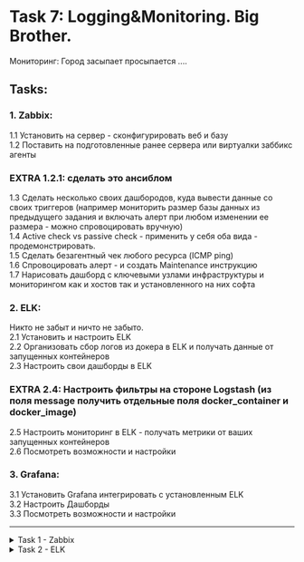 # Task 7: Logging&Monitoring. Big Brother.  
 Мониторинг: Город засыпает просыпается ....  
## Tasks:  
### 1. Zabbix:  
1.1 Установить на сервер - сконфигурировать веб и базу   
1.2 Поставить на подготовленные ранее сервера или виртуалки заббикс агенты   
### EXTRA 1.2.1: сделать это ансиблом  
1.3 Сделать несколько своих дашбородов, куда вывести данные со своих триггеров (например мониторить размер базы данных из предыдущего задания и включать алерт при любом изменении ее размера - можно спровоцировать вручную)  
1.4 Active check vs passive check - применить у себя оба вида - продемонстрировать.  
1.5 Сделать безагентный чек любого ресурса (ICMP ping)  
1.6 Спровоцировать алерт - и создать Maintenance инструкцию   
1.7 Нарисовать дашборд с ключевыми узлами инфраструктуры и мониторингом как и хостов так и установленного на них софта  
  
### 2. ELK:   
Никто не забыт и ничто не забыто.  
2.1 Установить и настроить ELK   
2.2 Организовать сбор логов из докера в ELK и получать данные от запущенных контейнеров  
2.3 Настроить свои дашборды в ELK  
### EXTRA 2.4: Настроить фильтры на стороне Logstash (из поля message получить отдельные поля docker_container и docker_image)  
2.5 Настроить мониторинг в ELK - получать метрики от ваших запущенных контейнеров  
2.6 Посмотреть возможности и настройки  
  
### 3. Grafana:  
3.1 Установить Grafana интегрировать с установленным ELK  
3.2 Настроить Дашборды  
3.3 Посмотреть возможности и настройки  

-------

<details><summary> Task 1 - Zabbix  </summary>
<details><summary> 1.1 Установить на сервер - сконфигурировать веб и базу   </summary>

> <details><summary> some config ubuntu server  </summary>
> <pre>
> # apt install openssh
> # usermod -aG sudo rekusha
> # ufw allow OpenSSH
> # ufw enable
> </pre></details>

> <details><summary> Installing the Nginx Web Server   </summary>
> <pre>
> $ sudo apt update
> $ sudo apt install nginx
> $ sudo ufw allow 'Nginx HTTP'
> </pre></details>

> <details><summary>Installing MySQL  </summary>
> <pre>
> $ sudo apt install mysql-server
> $ sudo mysql_secure_installation (при необходимости)
> </pre></details>

> <details><summary>Installing PHP  </summary>
> <pre>
> $ sudo apt install php-fpm php-mysql
> </pre></details>

> <details><summary>Configuring Nginx to Use the PHP Processor  </summary>
> <pre>
> $ sudo mkdir /var/www/<your_domain>
> $ sudo chown -R $USER:$USER /var/www/<your_domain>
> $ sudo nano /etc/nginx/sites-available/<your_domain>
> </pre> <pre>
> server {
>     listen 80;
>     server_name <your_domain> www.<your_domain>;
>     root /var/www/<your_domain>;
>     index index.html index.htm index.php;
>     location / {
>         try_files $uri $uri/ =404;
>     }
>     location ~ \.php$ {
>         include snippets/fastcgi-php.conf;
>         fastcgi_pass unix:/var/run/php/php7.4-fpm.sock;
>      }
>     location ~ /\.ht {
>         deny all;
>     }
> }
> </pre> <pre>
> $ sudo ln -s /etc/nginx/sites-available/<your_domain>/etc/nginx/sites-enabled/  
> $ sudo unlink /etc/nginx/sites-enabled/default  
> $ sudo nginx -t  
> $ sudo systemctl reload nginx  
> </pre></details>

> <details><summary>Установка сервера Zabbix  </summary>
> <pre>
> $ sudo wget https://repo.zabbix.com/zabbix/5.4/ubuntu/pool/main/z/zabbix-release/zabbix-release_5.4-1+ubuntu20.04_all.deb  
> $ sudo dpkg -i zabbix-release_5.4-1+ubuntu20.04_all.deb  
> $ sudo apt update  
> $ sudo  apt install zabbix-server-mysql zabbix-frontend-php zabbix-nginx-conf zabbix-sql-scripts zabbix-agent  
> </pre></details>

> <details><summary>Настройка базы данных MySQL для Zabbix  </summary>
> <pre>
> $ sudo mysql  
> mysql> create database zabbix character set utf8 collate utf8_bin;  
> mysql> create user zabbix@localhost identified by 'your_zabbix_mysql_password';  
> mysql> grant all privileges on zabbix.* to zabbix@localhost;  
> mysql> quit;  
>
> zcat /usr/share/doc/zabbix-server-mysql*/create.sql.gz | mysql -uzabbix -p zabbix  
> sudo nano /etc/zabbix/zabbix_server.conf
> </pre>
> <pre>
> ### Option: DBPassword
> #       Database password. Ignored for SQLite.
> #       Comment this line if no password is used.
> #
> # Mandatory: no
> # Default:
> DBPassword=<zabbix_user_password_for_mysql>
> </pre></details>

> <details><summary>Настройка Nginx для Zabbix  </summary>
> <pre>
> sudo nano /etc/zabbix/nginx.conf  
> </pre><pre>  
> server {
>         listen          80;
>         server_name     your_domain;
> </pre></details>

> <details>
> <summary>Настройка PHP для Zabbix  </summary>
> <pre>
> sudo nano /etc/zabbix/php-fpm.conf   
> </pre><pre>
> php_value[date.timezone] = Europe/Kiev  
> </pre></details>

перезапускаем все что есть + добавляем сервисы в автозапуск  

<pre>
systemctl restart zabbix-server zabbix-agent nginx php7.4-fpm
systemctl enable zabbix-server zabbix-agent nginx php7.4-fpm
</pre>
 
### на последок конфигурация настроек для веб-интерфейса Zabbix  
идем на http://zabbix_server_name отвечаем на требуемое  
пользователь по умолчанию Admin пароль zabbix  
</details>

<details><summary>1.2 Поставить на подготовленные ранее сервера или виртуалки заббикс агенты  </summary>

> <details><summary>Установка агента Zabbix  </summary>
> <pre>
> $ sudo wget https://repo.zabbix.com/zabbix/5.4/ubuntu/pool/main/z/zabbix-release/zabbix-release_5.4-1+ubuntu20.04_all.deb  
> $ sudo dpkg -i zabbix-release_5.4-1+ubuntu20.04_all.deb  
> $ sudo apt update  
> $ sudo apt install zabbix-agent  
> </pre></details>

> <details><summary>Настройка агента Zabbix  </summary>
> <details><summary>сгенерировать PSK и отобразить его</summary>
> <pre>
> $ sudo sh -c "openssl rand -hex 32 > /etc/zabbix/zabbix_agentd.psk"
> $ cat /etc/zabbix/zabbix_agentd.psk
> 75ad6cb5e17d244ac8c00c96a1b074d0550b8e7b15d0ab3cde60cd79af280fca
> </pre>
> сохранить его для дальнейшего использования. потребуется для конфигурации хоста  
> </details>  
> <details><summary> отредактировать настройки агента Zabbix для установки безопасного подключения к серверу Zabbix  </summary>
> <pre>
> sudo nano /etc/zabbix/zabbix_agentd.conf
> </pre><pre>
> Server=zabbix_server_ip_address
> ServerActive=zabbix_server_ip_address
> Hostname=Second Ubuntu Server  # под каким именем агент будет виден серверу
> TLSConnect=psk
> TLSAccept=psk
> TLSPSKIdentity=PSK 001
> TLSPSKFile=/etc/zabbix/zabbix_agentd.psk
> </pre><pre>
> $ sudo systemctl restart zabbix-agent
> $ sudo systemctl enable zabbix-agent
> $ sudo ufw allow 10050/tcp
> </pre></details>

> <details><summary>добавление хоста на сервер Zabbix</summary>
> http://zabbix_server_name -> login -> password<br>
> Configuration -> Hosts -> Create host -> откроется страница настройки хоста  <br>
> указать host name и ip агента и добавить в группу/ы (подходящую)  <br>
> interface - add -> agent ip<br>
> вкладка Templates -> выбрать группу по которой собраны метрики (если есть подходящий темплейт)<br>
> вкладка Encryption -> выбрать PSK для Connections to host и Connections from host | PSK identity PSK 001 (TLSPSKIdentity на агенте) | PSK (key from /etc/zabbix/zabbix_agentd.psk)<br>
> press ADD
> </details>
> </details>

<details><summary> 1.3 Сделать несколько своих дашбородов, куда вывести данные со своих триггеров</summary>

> <details><summary> создание объектов данных </summary>
> Для того что бы вести мониторинг надо создать обьекты для мониторинга, такой объект называется в zabbix - элемент данных(data item).
> для создания выполнить следующую последовательность действий:
> настройка - узлы сети - узел на котором создаем элемент данных - элементы данных - Создать элемент данных:
> имя - имя элемента по которому его будет просто найти и понять по названию что он делает
> ключ - выбрать - выбираем ключь по которому будет происходить мониторинг (например proc.num[mysql] - будет по казывать количество запущенных процессов mysql) 
> тип информации - в зависимости от того что должно возвращать значение ключа (у меня ключ описывает количество запущенных процессов и это целое число, значить значение integer .целое числовое.)
> интервал - интервал с каким периодом проверять значение (или в каком промежутке времени)
> ADD
> после в мониторинг - последние данные - в фильтре указываем имя или часть имени созданного объекта данных - и видим свой процесс и значение собранных данных (серые это не поддерживаемые или отключенные процессы)
> 
> по похожему алгоритму создаются прочие объекты данных 
> </details>

> <details><summary> создание тригеров </summary>
> тригер мониторит состояние объекта данных (созданного ранее) и в зависимости от заданных граничных условий определяет нормально ли выполняет свою работу объект или нет
> тригер имеет два состояния Ok и Problme
> для создания тригера проходим по пути:
> настройка - узлы сети - в строке с именем узела на котором тригер будет отслеживать объект данных выбираем пункт "триггеры" - создать триггер
> в появившемся окне заполняем:
> имя - под каким названием мы будем видеть тригер в системе
> важность - насколько критичен порог проблеммы
> выражение - описывается по сути триггер (добавляем выражение)
> элемент данных - выбрать нужный нам
> функция - по какой функции считать состояние
> результат - "меньше 1" указав такой результат говорю тригеру что они срабатывает если mysql слиентов запущенно меньше 1 процесса 
> добавив тригер увидем что он перевелся в текстовое представление last(/mysql/proc.num[mysql])<1
> 
> лицезреть тригеры удобнее по пути мониторинг - обзор(Overview) - обзор тригеров (Trigger overview) - в фильтре указать параметры по которым отобразятся тригеры (например по имени и хосту)
> </details>

> <details><summary> создание Dashboard  </summary>
> Monitoring - Dashboard - Create Dashboard
> указываем владельца панели и имя панели
> добавляем не менее 1 виджета
> указываем тип виджета (типов много выбираем кокие нам более всего подходят)
> 
> </details>
</details>

<details><summary> 1.4 Active check vs passive check - применить у себя оба вида - продемонстрировать  </summary>

> Passive check - объект крутится на сервере в заданный интервал poller открывает соединение с клиентом на порт 10050tcp, засылает запрос с нужными данными и ждет ответ <br>
> Active check - объект крутится на клиенте и в заданный интервал trapper открывает соединение с сервером на порт 10051tcp и передает ранее сформированные данные на сервер <br>
> <br>
> Пассивные проверки позволяют отправлять комманды на клиента<br>
</details>

<details><summary> 1.5 Сделать безагентный чек любого ресурса (ICMP ping)  </summary>  

> на клиентах должны быть открыты порты для ICMP  <br>
> В Zabbix для ICMP проверок используется утилита fping  <br>
> <pre>
> fping -v
> apt install fping  # если предыдущая команда не вернула версию
> </pre>
> В Zabbix по умолчанию есть шаблон Template Module ICMP Ping (может называться иначе, в зависимости от версии Zabbix). Именно его мы будем использовать для мониторинга сетевых узлов через ICMP ping. Шаблон включает в себя 3 проверки:<br>
>   ICMP ping – доступность узла по ICMP;<br>
>   ICMP loss – процент потерянных пакетов;<br>
>   ICMP response time – время ответа ICMP ping, в миллисекундах;<br>
> icmpping, icmppngloss и icmppingsec, это встроенные в zabbix ключи. Они являются Simple checks, т.е. “простой проверкой”, в которой не участвует zabbix-agent<br>
> Полный список Simple checks, для которых не нужно устанавливать агент zabbix на системы, которые нужно мониторить, можно посмотреть здесь https://www.zabbix.com/documentation/current/manual/config/items/itemtypes/simple_checks<br>
> В шаблоне находятся 3 триггера, которые следят за вышеописанными ключами и их значениями.<br>
> <br>
> Значения, при которых сработает триггер.<br>
> Для ICMP Ping Loss процент потерь за последние 5 минут равняется 20<br>
> Для Response Time за последние 5 минут значение равняется 150 миллисекундам<br>
> <br>
> Создание узла в Zabbix, подключение ICMP Ping шаблона<br>
> Configuration -> Hosts -> Create Host.<br>
> Введите Host name, выберите группу и укажите IP адрес вашего узла в Agent interfaces.<br>
> Перейдите во вкладку Templates, нажмите Select и выберете Template Module ICMP Ping.<br>
> Нажмите Add в форме выбора шаблона и затем снова Add для завершения создания узла.<br>
> В колонке Templates отображаются все шаблоны, подключенные к узлу.<br>
> Теперь проверим работу мониторинга. Перейдите в Monitoring -> Latest data, нажмите на Select возле Hosts, и выберите узел, который вы только что создали.<br>
> В столбце Last Value отображаются последние данные, которые пришли с этого узла.<br>
> Также можно посмотреть на график по определенному значению, например, ICMP Response time.<br>
> В случае возникновения проблем, вы сможете увидеть уведомления в дашборде Zabbix.<br>
</details>

<details><summary> 1.6 Спровоцировать алерт - и создать Maintenance инструкцию  </summary>

> скоро <br>
</details>

<details><summary> 1.7 Нарисовать дашборд с ключевыми узлами инфраструктуры и мониторингом как и хостов так и установленного на них софта  </summary>

> скоро <br>
</details>
</details>

<details><summary> Task 2 - ELK  </summary>

## Установка Elasticsearch
копируем себе публичный ключ репозитория

<pre>
$ sudo su
# wget -qO - https://artifacts.elastic.co/GPG-KEY-elasticsearch | sudo apt-key add -
</pre>

apt-transport-https ставим если не установлен
<pre>
# apt install apt-transport-https
</pre>

Добавляем репозиторий Elasticsearch в систему:
<pre>
# echo "deb https://artifacts.elastic.co/packages/7.x/apt stable main" | sudo tee /etc/apt/sources.list.d/elastic-7.x.list
</pre>

Устанавливаем Elasticsearch на Debian или Ubuntu:
<pre>
# apt update && apt install elasticsearch
</pre>

После установки добавляем elasticsearch в автозагрузку и запускаем.
<pre>
# systemctl daemon-reload 
# systemctl enable elasticsearch.service 
# systemctl start elasticsearch.service
</pre>

Проверяем, запустился ли он:
<pre>
# systemctl status elasticsearch.service
</pre>

Проверим теперь, что elasticsearch действительно нормально работает. Выполним к нему простой запрос о его статусе. 
<pre>
# curl 127.0.0.1:9200
{
  "name" : "elk",
  "cluster_name" : "elasticsearch",
  "cluster_uuid" : "_8PUv6hzRtyJt-bCLc_nXQ",
  "version" : {
    "number" : "7.13.3",
    "build_flavor" : "default",
    "build_type" : "deb",
    "build_hash" : "5d21bea28db1e89ecc1f66311ebdec9dc3aa7d64",
    "build_date" : "2021-07-02T12:06:10.804015202Z",
    "build_snapshot" : false,
    "lucene_version" : "8.8.2",
    "minimum_wire_compatibility_version" : "6.8.0",
    "minimum_index_compatibility_version" : "6.0.0-beta1"
  },
  "tagline" : "You Know, for Search"
}
</pre>

Если все в порядке, то переходим к настройке Elasticsearch.


## Настройка Elasticsearch
Настройки Elasticsearch находятся в файле /etc/elasticsearch/elasticsearch.yml. На начальном этапе нас будут интересовать следующие параметры:

<pre>
path.data: /var/lib/elasticsearch # директория для хранения данных
network.host: 127.0.0.1 # слушаем только локальный интерфейс
</pre>
По умолчанию Elasticsearch слушает localhost. Нам это и нужно, так как данные в него будет передавать logstash, который будет установлен локально. Обращаю отдельное внимание на параметр для директории с данными. Чаще всего они будут занимать значительное место, иначе зачем нам Elasticsearch :) Подумайте заранее, где вы будете хранить логи. Все остальные настройки я оставляю дефолтными.

После изменения настроек, надо перезапустить службу:
<pre>
# systemctl restart elasticsearch.service
</pre>
Смотрим, что получилось:
<pre>
# netstat -tulnp | grep 9200
tcp6       0      0 127.0.0.1:9200          :::*                    LISTEN      1479/java
</pre>
Elasticsearch повис на локальном интерфейсе. Причем я вижу, что он слушает ipv6, а про ipv4 ни слова. Но его он тоже слушает, так что все в порядке. Переходим к установке kibana.

Если вы хотите, чтобы elasticsearch слушал все сетевые интерфейсы, настройте параметр:
<pre>
network.host: 0.0.0.0
</pre>
Только не спешите сразу же запускать службу. Если запустите, получите ошибку:
<pre>
[2021-02-14T22:46:39,547][ERROR][o.e.b.Bootstrap ] [centos8] node validation exception
[1] bootstrap checks failed
[1]: the default discovery settings are unsuitable for production use; at least one of [discovery.seed_hosts, discovery.seed_providers, cluster.initial_master_nodes] must be configured
</pre>
Чтобы ее избежать, дополнительно надо добавить еще один параметр:

<pre>
discovery.seed_hosts: ["127.0.0.1", "[::1]"]
</pre>
Эти мы указываем, что хосты кластера следует искать только локально. 

## Установка Kibana
Дальше устанавливаем web панель Kibana для визуализации данных, полученных из Elasticsearch. Тут тоже ничего сложного, репозиторий и готовые пакеты есть под все популярные платформы. Репозитории и публичный ключ для установки Kibana будут такими же, как в установке Elasticsearch. Но я еще раз все повторю для тех, кто будет устанавливать только Kibana, без всего остального. Это продукт законченный и используется не только в связке с Elasticsearch.

подключаем репозиторий и ставим из deb пакета. Добавляем публичный ключ:

# wget -qO - https://artifacts.elastic.co/GPG-KEY-elasticsearch | apt-key add -
Добавляем рпозиторий Kibana:

# echo "deb https://artifacts.elastic.co/packages/7.x/apt stable main" | tee -a /etc/apt/sources.list.d/elastic-7.x.list
Запускаем установку Kibana:

# apt update && apt install kibana
Добавляем Кибана в автозагрузку и запускаем:

# systemctl daemon-reload
# systemctl enable kibana.service
# systemctl start kibana.service
Проверяем состояние запущенного сервиса:

# systemctl status kibana.service
По умолчанию, Kibana слушает порт 5601. Только не спешите его проверять после запуска. Кибана стартует долго. Подождите примерно минуту и проверяйте.

# netstat -tulnp | grep 5601
tcp        0      0 127.0.0.1:5601          0.0.0.0:*               LISTEN      1487/node

## Настройка Kibana


</details>
